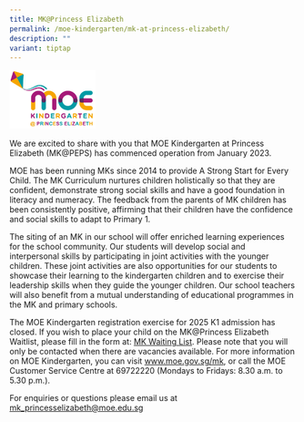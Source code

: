 ```yaml
---
title: MK@Princess Elizabeth
permalink: /moe-kindergarten/mk-at-princess-elizabeth/
description: ""
variant: tiptap
---
```

<div class="isomer-image-wrapper">
<img style="width:30%" height="auto" width="100%" src="/images/mkpeps.jpg">
</div>
<p>We are excited to share with you that MOE Kindergarten at Princess Elizabeth
(MK@PEPS) has commenced operation from January 2023.</p>
<p>MOE has been running MKs since 2014 to provide A Strong Start for Every
Child. The MK Curriculum nurtures children holistically so that they are
confident, demonstrate strong social skills and have a good foundation
in literacy and numeracy. The feedback from the parents of MK children
has been consistently positive, affirming that their children have the
confidence and social skills to adapt to Primary 1.</p>
<p>The siting of an MK in our school will offer enriched learning experiences
for the school community. Our students will develop social and interpersonal
skills by participating in joint activities with the younger children.
These joint activities are also opportunities for our students to showcase
their learning to the kindergarten children and to exercise their leadership
skills when they guide the younger children. Our school teachers will also
benefit from a mutual understanding of educational programmes in the MK
and primary schools.</p>
<p>The MOE Kindergarten registration exercise for 2025 K1 admission has closed.
If you wish to place your child on the MK@Princess Elizabeth Waitlist,
please fill in the form at: <a href="https://form.gov.sg/65b700782f6c2880eb8d2dc3" rel="noopener noreferrer nofollow" target="_blank">MK Waiting List</a>.
Please note that you will only be contacted when there are vacancies available.
For more information on MOE Kindergarten, you can visit <a href="https://www.moe.gov.sg/preschool/moe-kindergarten" rel="noopener noreferrer nofollow" target="_blank">www.moe.gov.sg/mk</a>,
or call the MOE Customer Service Centre at 69722220 (Mondays to Fridays:
8.30 a.m. to 5.30 p.m.).
<br>
</p>
<p>For enquiries or questions please email us at <a href="mailto:mk_princesselizabeth@moe.edu.sg" rel="noopener noreferrer nofollow" target="_blank">mk_princesselizabeth@moe.edu.sg</a>
</p>